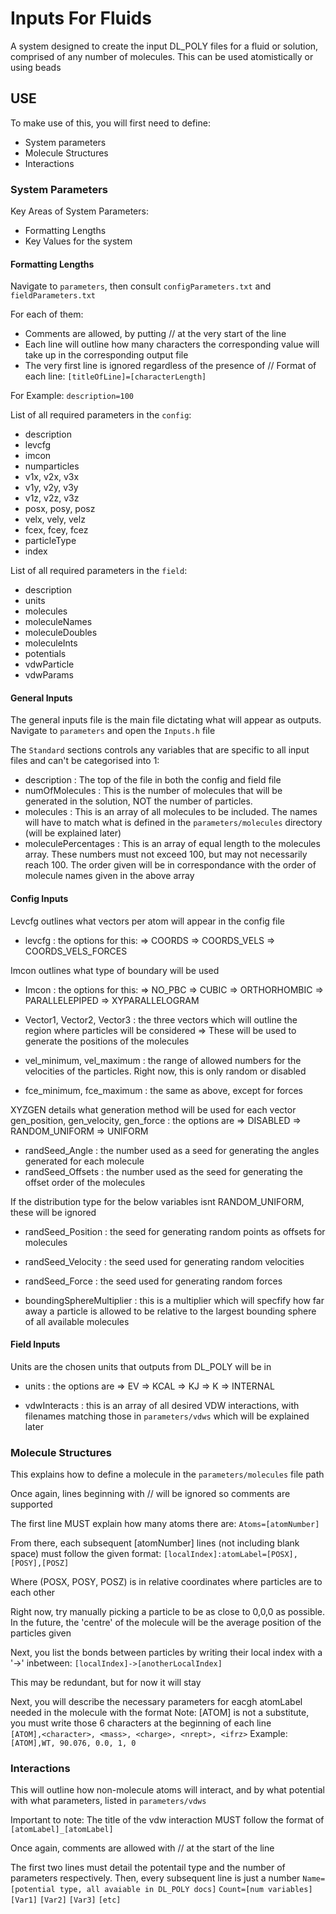 # Inputs For Fluids
A system designed to create the input DL_POLY files for a fluid or solution, comprised of any number of molecules. This can be used atomistically or using beads 

## USE 
To make use of this, you will first need to define:
- System parameters
- Molecule Structures
- Interactions

### System Parameters 
Key Areas of System Parameters:
- Formatting Lengths
- Key Values for the system 

#### Formatting Lengths
Navigate to `parameters`, then consult `configParameters.txt` and `fieldParameters.txt`

For each of them:
- Comments are allowed, by putting // at the very start of the line
- Each line will outline how many characters the corresponding value will take up in the corresponding output file
- The very first line is ignored regardless of the presence of //
Format of each line:
  `[titleOfLine]=[characterLength]`

For Example:
  `description=100`

List of all required parameters in the `config`:
- description 
- levcfg
- imcon
- numparticles
- v1x, v2x, v3x
- v1y, v2y, v3y
- v1z, v2z, v3z
- posx, posy, posz
- velx, vely, velz
- fcex, fcey, fcez
- particleType
- index

List of all required parameters in the `field`:
- description
- units
- molecules
- moleculeNames
- moleculeDoubles
- moleculeInts
- potentials
- vdwParticle
- vdwParams

#### General Inputs
The general inputs file is the main file dictating what will appear as outputs. Navigate to `parameters` and open the `Inputs.h` file

The `Standard` sections controls any variables that are specific to all input files and can't be categorised into 1:

- description : The top of the file in both the config and field file
- numOfMolecules : This is the number of molecules that will be generated in the solution, NOT the number of particles.
- molecules : This is an array of all molecules to be included. The names will have to match what is defined in the `parameters/molecules` directory (will be explained later)
- moleculePercentages : This is an array of equal length to the molecules array. These numbers must not exceed 100, but may not necessarily reach 100. The order given will be in correspondance with the order of molecule names given in the above array

#### Config Inputs

Levcfg outlines what vectors per atom will appear in the config file
- levcfg : the options for this:
    => COORDS
    => COORDS_VELS
    => COORDS_VELS_FORCES

Imcon outlines what type of boundary will be used
- Imcon : the options for this:
    => NO_PBC
    => CUBIC
    => ORTHORHOMBIC
    => PARALLELEPIPED
    => XYPARALLELOGRAM

- Vector1, Vector2, Vector3 : the three vectors which will outline the region where particles will be considered
    => These will be used to generate the positions of the molecules

- vel_minimum, vel_maximum : the range of allowed numbers for the velocities of the particles. Right now, this is only random or disabled

- fce_minimum, fce_maximum : the same as above, except for forces

XYZGEN details what generation method will be used for each vector 
gen_position, gen_velocity, gen_force : the options are 
    => DISABLED 
    => RANDOM_UNIFORM
    => UNIFORM

- randSeed_Angle : the number used as a seed for generating the angles generated for each molecule
- randSeed_Offsets : the number used as the seed for generating the offset order of the molecules

If the distribution type for the below variables isnt RANDOM_UNIFORM, these will be ignored
- randSeed_Position : the seed for generating random points as offsets for molecules
- randSeed_Velocity : the seed used for generating random velocities 
- randSeed_Force    : the seed used for generating random forces

- boundingSphereMultiplier : this is a multiplier which will specfify how far away a particle is allowed to be relative to the largest bounding sphere of all available molecules

#### Field Inputs

Units are the chosen units that outputs from DL_POLY will be in 
- units : the options are
    => EV
    => KCAL
    => KJ
    => K 
    => INTERNAL

- vdwInteracts : this is an array of all desired VDW interactions, with filenames matching those in `parameters/vdws` which will be explained later


### Molecule Structures
This explains how to define a molecule in the `parameters/molecules` file path

Once again, lines beginning with // will be ignored so comments are supported

The first line MUST explain how many atoms there are:
    `Atoms=[atomNumber]`

From there, each subsequent [atomNumber] lines (not including blank space) must follow the given format:
    `[localIndex]:atomLabel=[POSX],[POSY],[POSZ]`

Where (POSX, POSY, POSZ) is in relative coordinates where particles are to each other

Right now, try manually picking a particle to be as close to 0,0,0 as possible. In the future, the 'centre' of the molecule will be the average position of the particles given


Next, you list the bonds between particles by writing their local index with a '->' inbetween:
    `[localIndex]->[anotherLocalIndex]`

This may be redundant, but for now it will stay

Next, you will describe the necessary parameters for eacgh atomLabel needed in the molecule with the format 
Note: [ATOM] is not a substitute, you must write those 6 characters at the beginning of each line   
    `[ATOM],<character>, <mass>, <charge>, <nrept>, <ifrz>`
Example: `[ATOM],WT, 90.076, 0.0, 1, 0`

### Interactions
This will outline how non-molecule atoms will interact, and by what potential with what parameters, listed in `parameters/vdws`

Important to note: The title of the vdw interaction MUST follow the format of 
    `[atomLabel]_[atomLabel]`

Once again, comments are allowed with // at the start of the line

The first two lines must detail the potentail type and the number of parameters respectively. Then, every subsequent line is just a number
    `Name=[potential type, all avaiable in DL_POLY docs]`
    `Count=[num variables]`
    `[Var1]`
    `[Var2]`
    `[Var3]`
    `[etc]`
